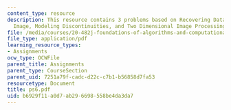 ```yaml
---
content_type: resource
description: This resource contains 3 problems based on Recovering Data from a Noisy
  Image, Modeling Discontinuities, and Two Dimensional Image Processing.
file: /media/courses/20-482j-foundations-of-algorithms-and-computational-techniques-in-systems-biology-spring-2006/b6929f11a0d7ab296698558be4da3da7_ps6.pdf
file_type: application/pdf
learning_resource_types:
- Assignments
ocw_type: OCWFile
parent_title: Assignments
parent_type: CourseSection
parent_uid: 7251a79f-cadc-d22c-c7b1-b56858d7fa53
resourcetype: Document
title: ps6.pdf
uid: b6929f11-a0d7-ab29-6698-558be4da3da7
---
```


